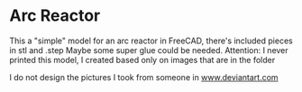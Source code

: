 # Arc Reactor

This a "simple" model for an arc reactor in FreeCAD, there's included pieces in stl and .step
Maybe some super glue could be needed.
Attention: I never printed this model, I created based only on images that are in the folder

I do not design the pictures I took from someone in www.deviantart.com
